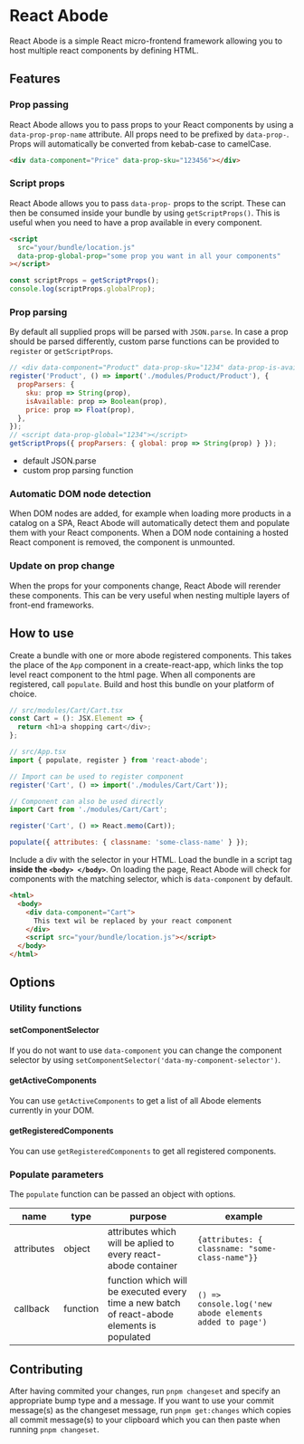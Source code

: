 # React Abode

React Abode is a simple React micro-frontend framework allowing you to host multiple react components by defining HTML.

## Features

### Prop passing

React Abode allows you to pass props to your React components by using a `data-prop-prop-name` attribute. All props need to be prefixed by `data-prop-`. Props will automatically be converted from kebab-case to camelCase.

```html
<div data-component="Price" data-prop-sku="123456"></div>
```

### Script props

React Abode allows you to pass `data-prop-` props to the script. These can then be consumed inside your bundle by using `getScriptProps()`. This is useful when you need to have a prop available in every component.

```html
<script
  src="your/bundle/location.js"
  data-prop-global-prop="some prop you want in all your components"
></script>
```

```javascript
const scriptProps = getScriptProps();
console.log(scriptProps.globalProp);
```

### Prop parsing

By default all supplied props will be parsed with `JSON.parse`. In case a prop should be parsed differently, custom parse functions can be provided to `register` or `getScriptProps`.

```js
// <div data-component="Product" data-prop-sku="1234" data-prop-is-available="true" data-prop-price="10.99" >
register('Product', () => import('./modules/Product/Product'), {
  propParsers: {
    sku: prop => String(prop),
    isAvailable: prop => Boolean(prop),
    price: prop => Float(prop),
  },
});
// <script data-prop-global="1234"></script>
getScriptProps({ propParsers: { global: prop => String(prop) } });
```

- default JSON.parse
- custom prop parsing function

### Automatic DOM node detection

When DOM nodes are added, for example when loading more products in a catalog on a SPA, React Abode will automatically detect them and populate them with your React components.
When a DOM node containing a hosted React component is removed, the component is unmounted.

### Update on prop change

When the props for your components change, React Abode will rerender these components. This can be very useful when nesting multiple layers of front-end frameworks.

## How to use

Create a bundle with one or more abode registered components. This takes the place of the `App` component in a create-react-app, which links the top level react component to the html page. When all components are registered, call `populate`. Build and host this bundle on your platform of choice.

```javascript
// src/modules/Cart/Cart.tsx
const Cart = (): JSX.Element => {
  return <h1>a shopping cart</div>;
};

// src/App.tsx
import { populate, register } from 'react-abode';

// Import can be used to register component
register('Cart', () => import('./modules/Cart/Cart'));

// Component can also be used directly
import Cart from './modules/Cart/Cart';

register('Cart', () => React.memo(Cart));

populate({ attributes: { classname: 'some-class-name' } });
```

Include a div with the selector in your HTML. Load the bundle in a script tag **inside the `<body> </body>`**. On loading the page, React Abode will check for components with the matching selector, which is `data-component` by default.

```html
<html>
  <body>
    <div data-component="Cart">
      This text wil be replaced by your react component
    </div>
    <script src="your/bundle/location.js"></script>
  </body>
</html>
```

## Options

### Utility functions

#### setComponentSelector

If you do not want to use `data-component` you can change the component selector by using `setComponentSelector('data-my-component-selector')`.

#### getActiveComponents

You can use `getActiveComponents` to get a list of all Abode elements currently in your DOM.

#### getRegisteredComponents

You can use `getRegisteredComponents` to get all registered components.

### Populate parameters

The `populate` function can be passed an object with options.

| name       | type     | purpose                                                                                     | example                                                 |
| ---------- | -------- | ------------------------------------------------------------------------------------------- | ------------------------------------------------------- |
| attributes | object   | attributes which will be aplied to every react-abode container                              | `{attributes: { classname: "some-class-name"}}`         |
| callback   | function | function which will be executed every time a new batch of react-abode elements is populated | `() => console.log('new abode elements added to page')` |

## Contributing

After having commited your changes, run `pnpm changeset` and specify an appropriate bump type and a message. If you want to use your commit message(s) as the changeset message, run `pnpm get:changes` which copies all commit message(s) to your clipboard which you can then paste when running `pnpm changeset`.

